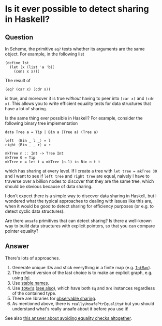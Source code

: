 
# Is it ever possible to detect sharing in Haskell?

## Question
        
In Scheme, the primitive `eq?` tests whether its arguments are the same object. For example, in the following list

    (define lst
      (let (x (list 'a 'b))
        (cons x x)))
    

The result of

    (eq? (car x) (cdr x))
    

is true, and moreover it is true _without_ having to peer into `(car x)` and `(cdr x)`. This allows you to write efficient equality tests for data structures that have a lot of sharing.

Is the same thing ever possible in Haskell? For example, consider the following binary tree implementation

    data Tree a = Tip | Bin a (Tree a) (Tree a)
    
    left  (Bin _ l _) = l
    right (Bin _ _ r) = r
    
    mkTree n :: Int -> Tree Int
    mkTree 0 = Tip
    mkTree n = let t = mkTree (n-1) in Bin n t t
    

which has sharing at every level. If I create a tree with `let tree = mkTree 30` and I want to see if `left tree` and `right tree` are equal, naively I have to traverse over a billion nodes to discover that they are the same tree, which should be obvious because of data sharing.

I don't expect there is a simple way to discover data sharing in Haskell, but I wondered what the typical approaches to dealing with issues like this are, when it would be good to detect sharing for efficiency purposes (or e.g. to detect cyclic data structures).

Are there `unsafe` primitives that can detect sharing? Is there a well-known way to build data structures with explicit pointers, so that you can compare pointer equality?

## Answer
        
There's lots of approaches.

1.  Generate unique IDs and stick everything in a finite map (e.g. [`IntMap`](http://hackage.haskell.org/package/containers-0.5.3.1/docs/Data-IntMap.html)).
2.  The refined version of the last choice is to make an explicit graph, e.g. using [fgl](http://hackage.haskell.org/package/fgl).
3.  Use [stable names](https://stackoverflow.com/questions/5701893/python-is-like-equality-operator-for-haskell-ghc).
4.  Use [`IORef`s](http://hackage.haskell.org/package/base-4.6.0.1/docs/Data-IORef.html) ([see also](https://stackoverflow.com/questions/1717553/pointer-equality-in-haskell)), which have both `Eq` and `Ord` instances regardless of the contained type.
5.  There are libraries for [observable sharing](https://stackoverflow.com/questions/19337153/functions-of-possibly-cyclic-data-structures).
6.  As mentioned above, there is `reallyUnsafePtrEquality#` but you should understand what's really unsafe about it before you use it!

See also [this answer about avoiding equality checks altogether](https://stackoverflow.com/questions/1976247/efficiency-of-equality-in-haskell).
